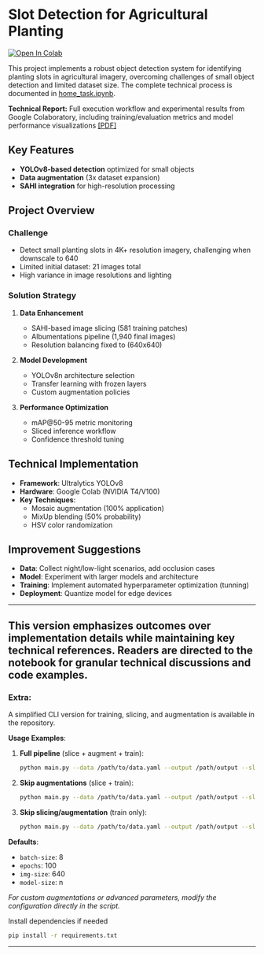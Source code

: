 # Slot Detection for Agricultural Planting

[![Open In Colab](https://colab.research.google.com/assets/colab-badge.svg)](https://raw.githubusercontent.com/eriklemy/slots_detection/refs/heads/main/notebook/home_task.ipynb)

This project implements a robust object detection system for identifying planting slots in agricultural imagery, overcoming challenges of small object detection and limited dataset size. The complete technical process is documented in [home_task.ipynb](notebook/home_task.ipynb).

**Technical Report:** Full execution workflow and experimental results from Google Colaboratory, including training/evaluation metrics and model performance visualizations [[PDF]](https://github.com/eriklemy/notebook/home_task.pdf)

## Key Features
- **YOLOv8-based detection** optimized for small objects
- **Data augmentation** (3x dataset expansion)
- **SAHI integration** for high-resolution processing

## Project Overview

### Challenge
- Detect small planting slots in 4K+ resolution imagery, challenging when downscale to 640
- Limited initial dataset: 21 images total
- High variance in image resolutions and lighting

### Solution Strategy
1. **Data Enhancement**
   - SAHI-based image slicing (581 training patches)
   - Albumentations pipeline (1,940 final images)
   - Resolution balancing fixed to (640x640)

2. **Model Development**
   - YOLOv8n architecture selection
   - Transfer learning with frozen layers
   - Custom augmentation policies

3. **Performance Optimization**
   - mAP@50-95 metric monitoring
   - Sliced inference workflow
   - Confidence threshold tuning

## Technical Implementation
- **Framework**: Ultralytics YOLOv8
- **Hardware**: Google Colab (NVIDIA T4/V100)
- **Key Techniques**:
  - Mosaic augmentation (100% application)
  - MixUp blending (50% probability)
  - HSV color randomization

## Improvement Suggestions
- **Data**: Collect night/low-light scenarios, add occlusion cases
- **Model**: Experiment with larger models and architecture
- **Training**: Implement automated hyperparameter optimization (tunning)
- **Deployment**: Quantize model for edge devices

---

This version emphasizes outcomes over implementation details while maintaining key technical references. Readers are directed to the notebook for granular technical discussions and code examples.
---

### Extra:  
A simplified CLI version for training, slicing, and augmentation is available in the repository.  

**Usage Examples**:  
1. **Full pipeline** (slice + augment + train):  
   ```bash  
   python main.py --data /path/to/data.yaml --output /path/output --slice-size 640 --overlap-ratio 0.2  
   ```  

2. **Skip augmentations** (slice + train):  
   ```bash  
   python main.py --data /path/to/data.yaml --output /path/output --slice-size 640 --overlap-ratio 0.2 --skip-augmentations  
   ```  

3. **Skip slicing/augmentation** (train only):  
   ```bash  
   python main.py --data /path/to/data.yaml --output /path/output --slice-size 640 --overlap-ratio 0.2 --skip-augmentations --skip-slicing  
   ```  

**Defaults**:  
- `batch-size`: 8  
- `epochs`: 100  
- `img-size`: 640  
- `model-size`: n  

*For custom augmentations or advanced parameters, modify the configuration directly in the script.*  

Install dependencies if needed
```bash  
pip install -r requirements.txt
```  
---